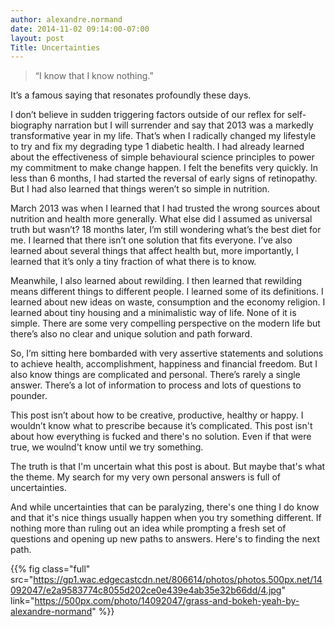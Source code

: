 ```yaml
---
author: alexandre.normand
date: 2014-11-02 09:14:00-07:00
layout: post
Title: Uncertainties
---
```


> “I know that I know nothing.”

It’s a famous saying that resonates profoundly these days. 

I don’t believe in sudden triggering factors outside of our reflex for self-biography narration but I will surrender and say that 2013 was a markedly transformative year in my life. That’s when I radically changed my lifestyle to try and fix my degrading type 1 diabetic health. I had already learned about the effectiveness of simple behavioural science principles to power my commitment to make change happen.  I felt the benefits very quickly. In less than 6 months, I had started the reversal of early signs of retinopathy. But I had also learned that things weren’t so simple in nutrition.

March 2013 was when I learned that I had trusted the wrong sources about nutrition and health more generally. What else did I assumed as universal truth but wasn’t? 18 months later, I’m still wondering what’s the best diet for me. I learned that there isn’t one solution that fits everyone. I’ve also learned about several things that affect health but, more importantly, I learned that it’s only a tiny fraction of what there is to know. 

Meanwhile, I also learned about rewilding. I then learned that rewilding means different things to different people. I learned some of its definitions. I learned about new ideas on waste, consumption and the economy religion. I learned about tiny housing and a minimalistic way of life. None of it is simple. There are some very compelling perspective on the modern life but there’s also no clear and unique solution and path forward. 

So, I’m sitting here bombarded with very assertive statements and solutions to achieve health, accomplishment, happiness and financial freedom. But I also know things are complicated and personal. There’s rarely a single answer. There’s a lot of information to process and lots of questions to pounder. 

This post isn’t about how to be creative, productive, healthy or happy. I wouldn’t know what to prescribe because it’s complicated. This post isn't about how everything is fucked and there's no solution. Even if that were true, we woulnd't know until we try something.

The truth is that I'm uncertain what this post is about. But maybe that's what the theme. My search for my very own personal answers is full of uncertainties. 

And while uncertainties that can be paralyzing, there's one thing I do know and that it's nice things usually happen when you try something different. If nothing more than ruling out an idea while prompting a fresh set of questions and opening up new paths to answers. Here's to finding the next path. 

{{% fig class="full" src="https://gp1.wac.edgecastcdn.net/806614/photos/photos.500px.net/14092047/e2a9583774c8055d202ce0e439e4ab35e32b66dd/4.jpg"  link="https://500px.com/photo/14092047/grass-and-bokeh-yeah-by-alexandre-normand" %}}
